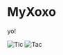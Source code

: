 # MyXoxo
yo!

![Tic](https://pp.vk.me/c836735/v836735498/16678/zDsdv5gp-3M.jpg)
![Tac](http://previews.123rf.com/images/brunoilfo/brunoilfo0811/brunoilfo081100005/3808445-Hand-Drawn-Tic-Tac-Toe-Game-Stock-Photo.jpg)
